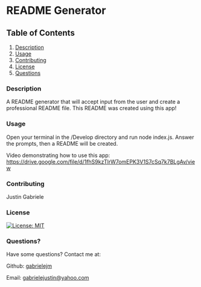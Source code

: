 # README Generator

## Table of Contents

1. [Description](#description)
2. [Usage](#usage)
3. [Contributing](#contributing)
4. [License](#license)
5. [Questions](#questions)



### Description<a name="description"></a>

A README generator that will accept input from the user and create a professional README file. This README was created using this app!

### Usage<a name="usage"></a>

Open your terminal in the /Develop directory and run node index.js. Answer the prompts, then a README will be created.

Video demonstrating how to use this app: https://drive.google.com/file/d/1fhS9kzTlrW7omEPK3V1S7cSq7k7BLgAv/view

### Contributing<a name="contributing"></a>

Justin Gabriele

### License<a name="license"></a>

[![License: MIT](https://img.shields.io/badge/License-MIT-yellow.svg)](https://opensource.org/licenses/MIT)

### Questions?<a name="questions"></a>

Have some questions? Contact me at:

Github: [gabrielejm](https://github.com/gabrielejm)

Email: gabrielejustin@yahoo.com

